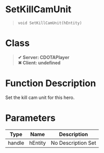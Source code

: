 # SetKillCamUnit
> `void SetKillCamUnit(hEntity)`
# Class
> __✔ Server: CDOTAPlayer__  
> __✖ Client: undefined__  
# Function Description
Set the kill cam unit for this hero.
# Parameters
Type|Name|Description
--|--|--
handle|hEntity|No Description Set
